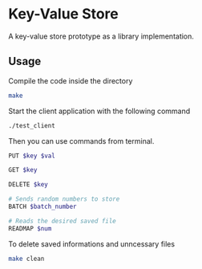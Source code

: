 # Key-Value Store

A key-value store prototype as a library implementation.

## Usage

Compile the code inside the directory

```bash
make
```

Start the client application with the following command

```bash
./test_client
```

Then you can use commands from terminal.

```bash
PUT $key $val

GET $key

DELETE $key

# Sends random numbers to store
BATCH $batch_number

# Reads the desired saved file
READMAP $num
```

To delete saved informations and unncessary files

```bash
make clean
```
